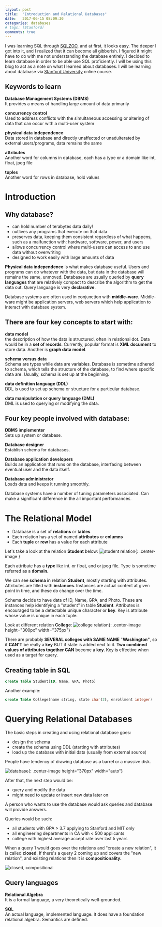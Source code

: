 ```yaml
---
layout: post
title:  "Introduction and Relational Databases"
date:   2017-06-15 08:09:30
categories: databases
# tags: [Stanford]
comments: true
---
```


I was learning SQL through [SQLZOO][SQLZOO], and at first, it looks easy. The deeper I got into it, and I realized that it can become all gibberish. I figured it might have to do with me not understanding the database entirely. I decided to learn database in order to be able use SQL proficiently. I will be using this blog to act as a note on what I learned about databases. I will be learning about database via [Stanford University][Stanford University] online course.

## Keywords to learn

<strong>Database Management Systems (DBMS)</strong><br>
It provides a means of handling large amount of data primarily

<strong>concurrency control</strong><br>
Used to address conflicts with the simultaneous accessing or altering of data that can occur with a multi-user system

<strong>physical data independence</strong><br>
Data stored in database and directly unaffected or unadulterated by external users/programs, data remains the same

<strong>attributes</strong><br>
Another word for columns in database, each has a type or a domain like int, float, jpeg file

<strong>tuples</strong><br>
Another word for rows in database, hold values

# Introduction

## Why database?

- can hold number of terabytes data daily!   
- outlives any programs that execute on that data
- preserves data, keeping them consistent regardless of what happens, such as a malfunction with: hardware, software, power, and users
- allows concurrency control where multi-users can access to and use data without overwriting
- designed to work easily with large amounts of data

<strong>Physical data independence</strong> is what makes database useful. Users and programs can do whatever with the data, but data in the database will remains the same, unmoved. Databases are usually queried by <strong>query languages</strong> that are relatively compact to describe the algorithm to get the data out. Query language is very <strong>declarative</strong>.

Database systems are often used in conjunction with <strong>middle-ware</strong>. Middle-ware might be application servers, web servers which help application to interact with database system.

## There are <strong>four key concepts</strong> to start with:

<strong>data model</strong><br>
the description of how the data is structured, often in relational dot. Data would be in a <strong>set of records</strong>. Currently, popular format is <strong>XML document</strong> to store data. Another is <strong>graph data model</strong>.

<strong>schema versus data</strong><br>
Schema are types while data are variables. Database is sometime adhered to schema, which tells the structure of the database, to find where specific data are. Usually, schema is set up at the beginning.   

<strong>data definition language (DDL)</strong><br>
DDL is used to set up schema or structure for a particular database.

<strong>data manipulation or query language (DML)</strong><br>
DML is used to querying or modifying the data.

## <strong>Four key people</strong> involved with database:

<strong>DBMS implementer</strong><br>
Sets up system or database.

<strong>Database designer</strong><br>
Establish schema for databases.

<strong>Database application developers</strong><br>
Builds an application that runs on the database, interfacing between eventual user and the data itself.

<strong>Database administrator</strong><br>
Loads data and keeps it running smoothly.

Database systems have a number of tuning parameters associated. Can make a significant difference in the all important performances.

# The Relational Model

- Database is a set of <strong>relations</strong> or <strong>tables</strong>
- Each relation has a set of named <strong>attributes</strong> or <strong>columns</strong>
- Each <strong>tuple</strong> or <strong>row</strong> has a value for each attribute

Let's take a look at the relation <strong>Student</strong> below:
![student relation](/public/img/databases/Slide1.png){: .center-image }

Each attribute has a <strong>type</strong> like int, or float, and or jpeg file. Type is sometime referred as a <strong>domain</strong>.

We can see <strong>schema</strong> in relation <strong>Student</strong>, mostly starting with attributes. Attributes are filled with <strong>instances</strong>. Instances are actual content at given point in time, and these do change over the time.

Schema decide to have data of ID, Name, GPA, and Photo. These are instances help identifying a "student" in table <strong>Student</strong>. Attributes is encouraged to be a detectable unique character or <strong>key</strong>. Key is attribute whose value is unique in each tuple.

Look at different relation <strong>College</strong>:
![college relation](/public/img/databases/Slide2.png){: .center-image height="300px" width="375px"}

There are probably <strong>SEVERAL colleges with SAME NAME "Washington"</strong>, so it <strong>CAN'T</strong> be really a <strong>key</strong> BUT if state is added next to it. <strong>Two combined values of attributes together CAN</strong>  become a <strong>key</strong>. Key is effective when used as a target for query.

## Creating table in SQL

```sql
create Table Student(ID, Name, GPA, Photo)
```

Another example:

```sql
create Table College(name string, state char(2), enrollment integer)
```


# Querying Relational Databases

The basic steps in creating and using relational database goes:

- design the schema
- create the schema using DDL (starting with attributes)
- load up the database with initial data (usually from external source)

People have tendency of drawing database as a barrel or a massive disk.
<br>

![database](/public/img/databases/Slide3.png){: .center-image height="370px" width="auto"}

After that, the next step would be:

- query and modify the data
- might need to update or insert new data later on

A person who wants to use the database would ask queries and database will provide answers.

Queries would be such:

- all students with GPA > 3.7 applying to Stanford and MIT only
- all engineering departments in CA with < 500 applicants
- college with highest average accept rate over last 5 years

When a query 1 would goes over the relations and "create a new relation", it is called <strong>closed</strong>. If there's a query 2 coming up and covers the "new relation", and existing relations then it is <strong>compositionality</strong>.

![closed, compositional](/public/img/databases/Slide4.png)

## Query languages

<strong>Relational Algebra</strong><br>
It is a formal language, a very theoretically well-grounded.

<strong>SQL</strong><br>
An actual language, implemented language. It does have a foundation relational algebra. Semantics are defined.




[SQLZOO]:http://sqlzoo.net/
[Stanford University]:https://lagunita.stanford.edu/courses/DB/2014/SelfPaced/about
